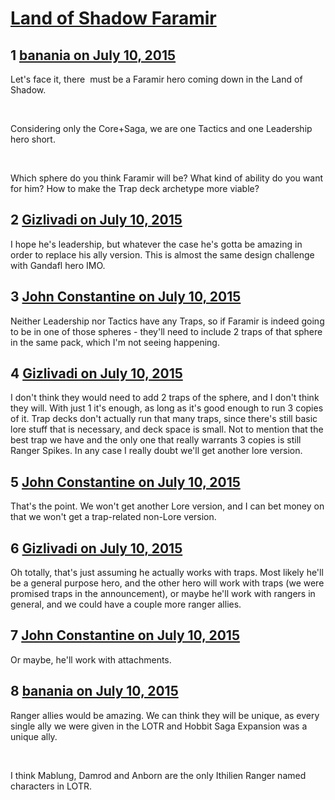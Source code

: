 # [Land of Shadow Faramir](https://community.fantasyflightgames.com/topic/182263-land-of-shadow-faramir/)

## 1 [banania on July 10, 2015](https://community.fantasyflightgames.com/topic/182263-land-of-shadow-faramir/?do=findComment&comment=1688402)

Let's face it, there  must be a Faramir hero coming down in the Land of Shadow.

 

Considering only the Core+Saga, we are one Tactics and one Leadership hero short.

 

Which sphere do you think Faramir will be? What kind of ability do you want for him? How to make the Trap deck archetype more viable?

## 2 [Gizlivadi on July 10, 2015](https://community.fantasyflightgames.com/topic/182263-land-of-shadow-faramir/?do=findComment&comment=1688413)

I hope he's leadership, but whatever the case he's gotta be amazing in order to replace his ally version. This is almost the same design challenge with Gandafl hero IMO.

## 3 [John Constantine on July 10, 2015](https://community.fantasyflightgames.com/topic/182263-land-of-shadow-faramir/?do=findComment&comment=1688421)

Neither Leadership nor Tactics have any Traps, so if Faramir is indeed going to be in one of those spheres - they'll need to include 2 traps of that sphere in the same pack, which I'm not seeing happening.

## 4 [Gizlivadi on July 10, 2015](https://community.fantasyflightgames.com/topic/182263-land-of-shadow-faramir/?do=findComment&comment=1688439)

I don't think they would need to add 2 traps of the sphere, and I don't think they will. With just 1 it's enough, as long as it's good enough to run 3 copies of it. Trap decks don't actually run that many traps, since there's still basic lore stuff that is necessary, and deck space is small. Not to mention that the best trap we have and the only one that really warrants 3 copies is still Ranger Spikes. In any case I really doubt we'll get another lore version. 

## 5 [John Constantine on July 10, 2015](https://community.fantasyflightgames.com/topic/182263-land-of-shadow-faramir/?do=findComment&comment=1688454)

That's the point. We won't get another Lore version, and I can bet money on that we won't get a trap-related non-Lore version.

## 6 [Gizlivadi on July 10, 2015](https://community.fantasyflightgames.com/topic/182263-land-of-shadow-faramir/?do=findComment&comment=1688476)

Oh totally, that's just assuming he actually works with traps. Most likely he'll be a general purpose hero, and the other hero will work with traps (we were promised traps in the announcement), or maybe he'll work with rangers in general, and we could have a couple more ranger allies.

## 7 [John Constantine on July 10, 2015](https://community.fantasyflightgames.com/topic/182263-land-of-shadow-faramir/?do=findComment&comment=1688485)

Or maybe, he'll work with attachments.

## 8 [banania on July 10, 2015](https://community.fantasyflightgames.com/topic/182263-land-of-shadow-faramir/?do=findComment&comment=1688492)

Ranger allies would be amazing. We can think they will be unique, as every single ally we were given in the LOTR and Hobbit Saga Expansion was a unique ally.

 

I think Mablung, Damrod and Anborn are the only Ithilien Ranger named characters in LOTR.

